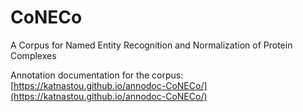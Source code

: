 # CoNECo
A Corpus for Named Entity Recognition and Normalization of Protein Complexes

Annotation documentation for the corpus: [https://katnastou.github.io/annodoc-CoNECo/](https://katnastou.github.io/annodoc-CoNECo/)
